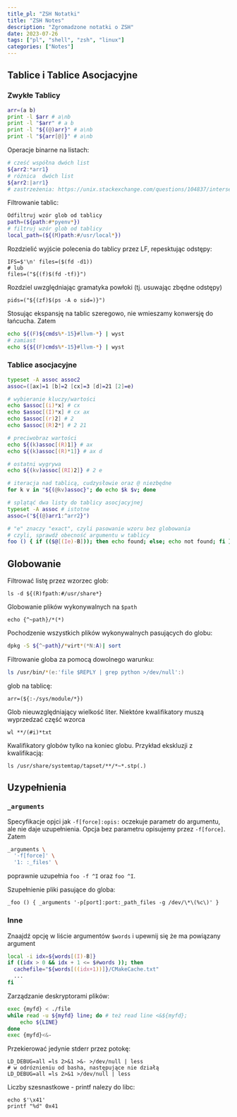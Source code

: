 ```yaml
---
title_pl: "ZSH Notatki"
title: "ZSH Notes"
description: "Zgromadzone notatki o ZSH"
date: 2023-07-26
tags: ["pl", "shell", "zsh", "linux"]
categories: ["Notes"]
---
```

## Tablice i Tablice Asocjacyjne

### Zwykłe Tablicy

```zsh
arr=(a b)
print -l $arr # a\nb
print -l "$arr" # a b
print -l "${(@)arr}" # a\nb
print -l "${arr[@]}" # a\nb
```

Operacje binarne na listach:

```zsh
# cześć współna dwóch list
${arr2:*arr1}
# różnica  dwóch list
${arr2:|arr1}
# zastrzeżenia: https://unix.stackexchange.com/questions/104837/intersection-of-two-arrays-in-bash
```

Filtrowanie tablic:

```zsh
Odfiltruj wzór glob od tablicy
path=(${path:#*pyenv*})
# filtruj wzór glob od tablicy
local_path=(${(M)path:#/usr/local*})
```

Rozdzielić wyjście polecenia do tablicy przez LF, repesktując odstępy:

```
IFS=$'\n' files=($(fd -d1))
# lub
files=("${(f)$(fd -tf)}")
```


Rozdziel uwzględniając gramatyka powłoki (tj. usuwając zbędne odstępy)

```
pids=("${(zf)$(ps -A o sid=)}")
```

Stosując ekspansję na tablic szeregowo, nie wmieszamy konwersję do łańcucha. Zatem

```zsh
echo ${(F)${cmds%*-15}#llvm-*} | wyst
# zamiast
echo ${${(F)cmds%*-15}#llvm-*} | wyst
```



### Tablice asocjacyjne

```zsh
typeset -A assoc assoc2
assoc=([ax]=1 [b]=2 [cx]=3 [d]=21 [2]=e)

# wybieranie kluczy/wartości
echo $assoc[(i)*x] # cx
echo $assoc[(I)*x] # cx ax
echo $assoc[(r)2] # 2
echo $assoc[(R)2*] # 2 21

# preciwobraz wartości
echo ${(k)assoc[(R)1]} # ax
echo ${(k)assoc[(R)*1]} # ax d

# ostatni wygrywa
echo ${(kv)assoc[(RI)2]} # 2 e

# iteracja nad tablicą, cudzysłowie oraz @ niezbędne
for k v in "${(@kv)assoc}"; do echo $k $v; done

# splątąć dwa listy do tablicy asocjacyjnej
typeset -A assoc # istotne
assoc=("${(@)arr1:^arr2}")

# "e" znaczy "exact", czyli pasowanie wzoru bez globowania
# czyli, sprawdź obecność argumentu w tablicy
foo () { if (($@[(Ie)-B])); then echo found; else; echo not found; fi }
```

## Globowanie

Filtrować listę przez wzorzec glob:

```
ls -d ${(R)fpath:#/usr/share*}
```

Globowanie plików wykonywalnych na `$path`

```
echo {^~path}/*(*)
```

Pochodzenie wszystkich plików wykonywalnych pasujących do globu:

```zsh
dpkg -S ${^~path}/*virt*(*N:A)| sort
```

Filtrowanie globa za pomocą dowolnego warunku:

```zsh
ls /usr/bin/*(e:'file $REPLY | grep python >/dev/null':)
```


glob na tablicę:

```
arr=(${:-/sys/module/*})
```

Glob nieuwzględniający wielkość liter. Niektóre kwalifikatory muszą wyprzedzać część wzorca

```
wl **/(#i)*txt
```

Kwalifikatory globów tylko na koniec globu. Przykład ekskluzji z kwalifikacją:

```
ls /usr/share/systemtap/tapset/**/*~*.stp(.)
```


## Uzypełnienia

### `_arguments`

Specyfikacje opjci jak `-f[force]:opis:` oczekuje parametr do argumentu, ale nie daje uzupełnienia. Opcja bez parametru opisujemy przez `-f[force]`. Zatem

```zsh
_arguments \
  '-f[force]' \
  '1: :_files' \
```

poprawnie uzupełnia `foo -f ^I` oraz `foo ^I`.


Szupełnienie pliki pasujące do globa:

```
_foo () { _arguments '-p[port]:port:_path_files -g /dev/\*\(%c\)' }
```


### Inne

Znaajdź opcję w liście argumentów `$words` i upewnij się że ma powiązany argument

```zsh
local -i idx=${words[(I)-B]}
if ((idx > 0 && idx + 1 <= $#words )); then
  cachefile="${words[((idx+1))]}/CMakeCache.txt"
  ...
fi
```

Zarządzanie deskryptorami plików:

```zsh
exec {myfd} < ./file
while read -u ${myfd} line; do # też read line <&${myfd};
    echo ${LINE}
done
exec {myfd}<&-
```

Przekierować jedynie stderr przez potokę:

```
LD_DEBUG=all =ls 2>&1 >&- >/dev/null | less
# w odróznieniu od basha, następujące nie działą
LD_DEBUG=all =ls 2>&1 >/dev/null | less
```

Liczby szesnastkowe - printf nalezy do libc:

```
echo $'\x41'
printf "%d" 0x41
```

